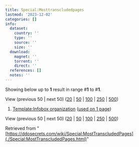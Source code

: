 ```yaml
---
title: Special:Mosttranscludedpages
lastmod: '2023-12-02'
categories: []
info:
  dataset:
    country: ''
    type: ''
    source: ''
    size: ''
  download:
    magnet: ''
    torrent: ''
    direct: ''
  references: []
  notes: ''
---
```




Showing below up to **1** result in range #**1** to #**1**.

View (previous 50 | next 50)
([20](../index.php%3Ftitle=Special:MostTranscludedPages&limit=20&offset=0.html "Show 20 results per page")
|
[50](../index.php%3Ftitle=Special:MostTranscludedPages&limit=50&offset=0.html "Show 50 results per page")
|
[100](../index.php%3Ftitle=Special:MostTranscludedPages&limit=100&offset=0.html "Show 100 results per page")
|
[250](../index.php%3Ftitle=Special:MostTranscludedPages&limit=250&offset=0.html "Show 250 results per page")
|
[500](../index.php%3Ftitle=Special:MostTranscludedPages&limit=500&offset=0.html "Show 500 results per page"))

1. [Template:Infobox
organization](https://ddosecrets.com/index.php?title=Template:Infobox_organization&action=edit&redlink=1 "Template:Infobox organization (page does not exist)")‏‎
([used on 1
page](./Special:WhatLinksHere/Template:Infobox_organization.html "Special:WhatLinksHere/Template:Infobox organization"))

View (previous 50 | next 50)
([20](../index.php%3Ftitle=Special:MostTranscludedPages&limit=20&offset=0.html "Show 20 results per page")
|
[50](../index.php%3Ftitle=Special:MostTranscludedPages&limit=50&offset=0.html "Show 50 results per page")
|
[100](../index.php%3Ftitle=Special:MostTranscludedPages&limit=100&offset=0.html "Show 100 results per page")
|
[250](../index.php%3Ftitle=Special:MostTranscludedPages&limit=250&offset=0.html "Show 250 results per page")
|
[500](../index.php%3Ftitle=Special:MostTranscludedPages&limit=500&offset=0.html "Show 500 results per page"))

Retrieved from
"[https://ddosecrets.com/wiki/Special:MostTranscludedPages](./Special:MostTranscludedPages.html)"

